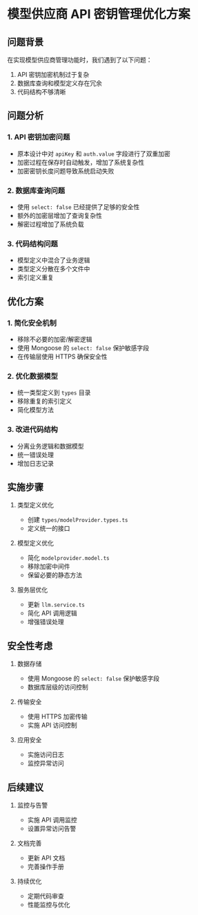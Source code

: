 # 模型供应商 API 密钥管理优化方案

## 问题背景

在实现模型供应商管理功能时，我们遇到了以下问题：
1. API 密钥加密机制过于复杂
2. 数据库查询和模型定义存在冗余
3. 代码结构不够清晰

## 问题分析

### 1. API 密钥加密问题
- 原本设计中对 `apiKey` 和 `auth.value` 字段进行了双重加密
- 加密过程在保存时自动触发，增加了系统复杂性
- 加密密钥长度问题导致系统启动失败

### 2. 数据库查询问题
- 使用 `select: false` 已经提供了足够的安全性
- 额外的加密层增加了查询复杂性
- 解密过程增加了系统负载

### 3. 代码结构问题
- 模型定义中混合了业务逻辑
- 类型定义分散在多个文件中
- 索引定义重复

## 优化方案

### 1. 简化安全机制
- 移除不必要的加密/解密逻辑
- 使用 Mongoose 的 `select: false` 保护敏感字段
- 在传输层使用 HTTPS 确保安全性

### 2. 优化数据模型
- 统一类型定义到 `types` 目录
- 移除重复的索引定义
- 简化模型方法

### 3. 改进代码结构
- 分离业务逻辑和数据模型
- 统一错误处理
- 增加日志记录

## 实施步骤

1. 类型定义优化
   - 创建 `types/modelProvider.types.ts`
   - 定义统一的接口

2. 模型定义优化
   - 简化 `modelprovider.model.ts`
   - 移除加密中间件
   - 保留必要的静态方法

3. 服务层优化
   - 更新 `llm.service.ts`
   - 简化 API 调用逻辑
   - 增强错误处理

## 安全性考虑

1. 数据存储
   - 使用 Mongoose 的 `select: false` 保护敏感字段
   - 数据库层级的访问控制

2. 传输安全
   - 使用 HTTPS 加密传输
   - 实施 API 访问控制

3. 应用安全
   - 实施访问日志
   - 监控异常访问

## 后续建议

1. 监控与告警
   - 实施 API 调用监控
   - 设置异常访问告警

2. 文档完善
   - 更新 API 文档
   - 完善操作手册

3. 持续优化
   - 定期代码审查
   - 性能监控与优化 